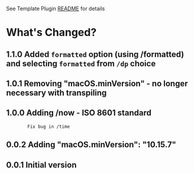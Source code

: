 See Template Plugin [README](https://github.com/NotePlan/plugins/blob/main/dwertheimer.DateAutomations/README.md) for details

# What's Changed?

## 1.1.0    Added `formatted` option (using /formatted) and selecting `formatted` from `/dp` choice

## 1.0.1    Removing "macOS.minVersion" - no longer necessary with transpiling

## 1.0.0    Adding /now - ISO 8601 standard
            Fix bug in /time

## 0.0.2    Adding 	"macOS.minVersion": "10.15.7"

## 0.0.1    Initial version
